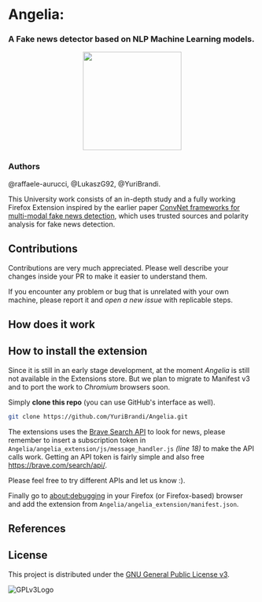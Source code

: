 # Angelia: 

### A Fake news detector based on NLP Machine Learning models.

<p align='center'> 
    <img src=https://github.com/musimathicslab/JAMintheMLoop/assets/52039988/7bf38b1c-293b-4662-a5aa-34a35c9f7703 width=200>
</p>

### Authors
@raffaele-aurucci, @LukaszG92, @YuriBrandi.

This University work consists of an in-depth study and a fully working Firefox Extension inspired by the earlier paper [ConvNet frameworks for multi-modal fake news detection](https://link.springer.com/article/10.1007/s10489-021-02345-y), which uses trusted sources and polarity analysis for fake news detection.

## Contributions

Contributions are very much appreciated. Please well describe your changes inside your PR to make it easier to understand them.

If you encounter any problem or bug that is unrelated with your own machine, please report it and *open a new issue* with replicable steps. 

## How does it work

## How to install the extension

Since it is still in an early stage development, at the moment *Angelia* is still not available in the Extensions store. But we plan to migrate to Manifest v3 and to port the work to *Chromium* browsers soon.

Simply **clone this repo** (you can use GitHub's interface as well).
 ```bash 
git clone https://github.com/YuriBrandi/Angelia.git
```

The extensions uses the [Brave Search API](https://brave.com/search/api/) to look for news,
please remember to insert a subscription token in ```Angelia/angelia_extension/js/message_handler.js``` *(line 18)* to make the API calls work.
Getting an API token is fairly simple and also free https://brave.com/search/api/.

Please feel free to try different APIs and let us know :).

Finally go to [about:debugging](about:debugging) in your Firefox (or Firefox-based) browser and add the extension from ```Angelia/angelia_extension/manifest.json```.

## References

## License

This project is distributed under the [GNU General Public License v3](LICENSE.md).

![GPLv3Logo](https://www.gnu.org/graphics/gplv3-127x51.png)
